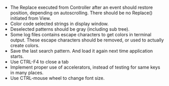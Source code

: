 * The Replace executed from Controller after an event should restore position, depending on autoscrolling. There should be no Replace() initiated from View.
* Color code selected strings in display window.
* Deselected patterns should be gray (including sub tree).
* Some log files contains escape characters to get colors in terminal output. These escape characters should be removed, or used to actually create colors.
* Save the last search pattern. And load it again next time application starts.
* Use CTRL-F4 to close a tab
* Implement proper use of accelerators, instead of testing for same keys in many places.
* Use CTRL-mouse wheel to change font size.
